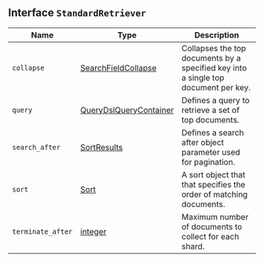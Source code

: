 ## Interface `StandardRetriever`

| Name | Type | Description |
| - | - | - |
| `collapse` | [SearchFieldCollapse](./SearchFieldCollapse.md) | Collapses the top documents by a specified key into a single top document per key. |
| `query` | [QueryDslQueryContainer](./QueryDslQueryContainer.md) | Defines a query to retrieve a set of top documents. |
| `search_after` | [SortResults](./SortResults.md) | Defines a search after object parameter used for pagination. |
| `sort` | [Sort](./Sort.md) | A sort object that that specifies the order of matching documents. |
| `terminate_after` | [integer](./integer.md) | Maximum number of documents to collect for each shard. |
